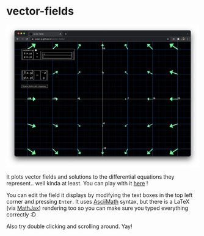 # vector-fields

![](img/cover-image.png)

It plots vector fields and solutions to the differential equations they represent.. well kinda at least. You can play with it [here](https://julian-q.github.io/vector-fields/) !

You can edit the field it displays by modifying the text boxes in the top left corner and pressing `Enter`. It uses [AsciiMath](http://asciimath.org/) syntax, but there is a LaTeX (via [MathJax](https://www.mathjax.org/)) rendering too so you can make sure you typed everything correctly :D

Also try double clicking and scrolling around. Yay!
